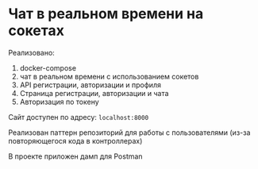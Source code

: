 # Чат в реальном времени на сокетах

Реализовано:
1. docker-compose
2. чат в реальном времени с использованием сокетов
3. API регистрации, авторизации и профиля
4. Страница регистрации, авторизации и чата
5. Авторизация по токену

Сайт доступен по адресу: ```localhost:8000```

Реализован паттерн репозиторий для работы с пользователями (из-за повторяющегося кода в контроллерах)

В проекте приложен дамп для Postman

